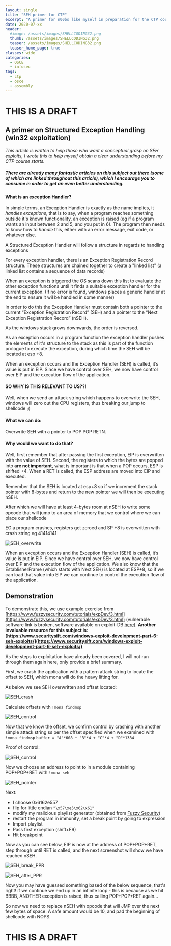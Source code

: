```yaml
---
layout: single
title: "SEH primer for CTP"
excerpt: "A primer for n00bs like myself in preparation for the CTP course offered by Offensive Security"
date: 2020-07-xx
header:
  #image: /assets/images/SHELLCODING32.png
  thumb: /assets/images/SHELLCODING32.png
  teaser: /assets/images/SHELLCODING32.png
  teaser_home_page: true
classes: wide
categories:
  - OSCE
  - infosec
tags:
  - ctp
  - osce
  - assembly
---
```

# THIS IS A DRAFT
## A primer on Structured Exception Handling (win32 exploitation)

*This article is written to help those who want a conceptual grasp on SEH exploits, I wrote this to help myself obtain a clear understanding before my CTP course starts.*

##### There are already many fantastic articles on this subject out there (some of which are linked throughout this article), which I encourage you to consume in order to get an even better understanding. 

#### What is an exception Handler?

In simple terms, an Exception Handler is exactly as the name implies, it *handles exceptions*, that is to say, when a program reaches something outside it's known functionality, an exception is raised (eg if a program wants an input between 2 and 5, and you put in 6). The program then needs to know how to *handle* this, either with an error message, exit code, or whatever else.

A Structured Exception Handler will follow a structure in  regards to handling exceptions

For every exception handler, there is an Exception Registration Record structure.
These structures are chained together to create a "linked list" (a linked list contains a sequence of data records)

When an exception is triggered the OS scans down this list to evaluate the other exception functions until it finds a suitable exception handler for the current exception. (If no error is found, windows places a generic handler at the end to ensure it wil be handled in some manner)

In order to do this the Exception Handler must contain both a pointer to the current “Exception Registration Record” (SEH) and a pointer to the “Next Exception Registration Record” (nSEH). 

As the windows stack grows downwards, the order is reversed.


As an exception occurs in a program function the exception handler pushes the elements of it's structure to the stack as this is part of the function prologue to execute the exception, during which time the SEH will be located at esp +8.

When an exception occurs and the Exception Handler (SEH) is called, it’s value is put in EIP. Since we have control over SEH, we now have control over EIP and the execution flow of the application. 


#### SO WHY IS THIS RELEVANT TO US??!

Well, when we send an attack string which happens to overwrite the SEH, windows will zero out the CPU registers, thus breaking our jump to shellcode ;(

#### What we can do:

Overwrite SEH with a pointer to POP POP RETN. 

#### Why would we want to do that?

Well, first remember that after passing the first exception, EIP is overwritten with the value of SEH.
Second, the registers to which the bytes are popped into **are not important**, what is important is that when a POP occurs, ESP is shifted +4. When a RET is called, the ESP address are moved into EIP and executed.

Remember that the SEH is located at esp+8 so if we increment the stack pointer with 8-bytes and return to the new pointer we will then be executing nSEH. 

After which we will have at least 4-bytes room at nSEH to write some opcode that will jump to an area of memory that we control where we can place our shellcode 

EG a program crashes, registers get zeroed and SP +8 is overwritten with crash string eg 41414141

![SEH_overwrite](/assets/images/seh/SEH_overwrite.jpg)

When an exception occurs and the Exception Handler (SEH) is called, it’s value is put in EIP. Since we have control over SEH, we now have control over EIP and the execution flow of the application. 
We also know that the EstablisherFrame (which starts with Next SEH) is located at ESP+8, so if we can load that value into EIP we can continue to control the execution flow of the application.

## Demonstration

To demonstrate this, we use example exercise from [https://www.fuzzysecurity.com/tutorials/expDev/3.html](https://www.fuzzysecurity.com/tutorials/expDev/3.html) (vulnerable software link is broken, software available on exploit-DB [here](https://www.exploit-db.com/exploits/17803)).
**Another invaluable resource for this subject is: [https://www.securitysift.com/windows-exploit-development-part-6-seh-exploits/](https://www.securitysift.com/windows-exploit-development-part-6-seh-exploits/)**

As the steps to exploitation have already been covered, I will not run through them again here, only provide a brief summary.

First, we crash the application with a pattern attack string to locate the offset to SEH, which mona will do the heavy lifting for.

As below we see SEH overwritten and offset located:

![SEH_crash](/assets/images/seh/SEH_crash.jpg)

Calculate offsets with `!mona findmsp`

![SEH_control](/assets/images/seh/SEH_examine.jpg)

Now that we know the offset, we confirm control by crashing with another simple attack string ss per the offset specified when we examined with `!mona findmsp`
``buffer = "A"*608 + "B"*4 + "C"*4 + "D"*1384``

Proof of control: 

![SEH_control](/assets/images/seh/SEH_control.jpg)

Now we choose an address to point to in a module containing POP+POP+RET with `!mona seh`

![SEH_pointer](/assets/images/seh/SEH_pointers.jpg)

Next:
* I choose 0x6162e557
* flip for little endian `"\x57\xe5\x62\x61"`
* modify my malicious playlist generator (obtained from [Fuzzy Security](https://www.fuzzysecurity.com/tutorials/expDev/3.html))
* restart the program in immunity, set a break point by going to expression 
* Import playlist
* Pass first exception (shift+F9)
* Hit breakpoint

Now as you can see below, EIP is now at the address of POP+POP+RET, step through until RET is called, and the next screenshot will show we have reached nSEH.

![SEH_break_PPR](/assets/images/seh/SEH_break_PPR.jpg)

![SEH_after_PPR](/assets/images/seh/SEH_after_PPR.jpg)

Now you may have guessed something based of the below sequence, that's right! if we continue we end up in an infinite loop - this is because as we hit BBBB, ANOTHER exception is raised, thus calling POP+POP+RET again...

So now we need to replace nSEH with opcode that will JMP over the next few bytes of space. A safe amount would be 10, and pad the beginning of shellcode with NOPS.

# THIS IS A DRAFT
